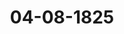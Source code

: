 ---  
schema: default  
title: 04-08-1825  
organization: Team Charlie  
notes: "<p>Description</p><p>3 wan 319 st e Sik un 9.

Geschehen, Frankfurt den 4. August 1825.

In Gegenwart

aller in der vorigen Sigung unwesenden</p><p>§.85</p><p>Vollziehung des 14. Urtikels der Deutschen Bundebacte.

(II. Sip. § 18 0. 3 1021. -10. Sis. 2 Sep. Prot. p. Z 1025.)

Daden. Die Großherzogliche Gesandtschaft ist beauftragt, die Uebereinkunft, welche

unterm 27. Juni d. J. mit dem Herrn Fürsten von Salm-Reiferscheid-Krautheim

über die Feststellung der staatsrechtlichen Verhältisse der Standesherrschaft Salm-Krautheim

getroffen und von Seiner Königlichen Hoheit dem Großherzoge genehmigt worden ist, zur

Kenntniß der hohen Bundesversammlung zu bringen. Dem gemäß hat sie die Ehre, eine

Abschrift jener Uebereinkunft in dem Archive der Bundescanzlei zu deponiren, und hofft, daß

die hohe Bundesversammlung hierin einen neuen Beweis des fortwährenden Strebens Sei-

ner Königlichen Hoheit des Großherzogs, den Artikel 14 der Bundesacte in Allerhöchst

ihren Staaten in Vollzug zu setzen, erkennen werde.

Die angezogene Uebereinkunft wurde in das Bundesarchiv abgegeben.

</p><p>§.86</p><p>Einreichungs-Protokoll.

Die Eingaben

Num. 54, eingereicht am 3. d. M., von Dr. Schreiber dahier, Erinnerungsgesuch in

Betreff der bei der Commission zu Berlin zu verhandelnden Westphäli-

schen Angelegenheit.

Num. 55, einger. am 4. d. M., von Johann Rehorn, für sich und im Namen sammt-

licher Reichskammergerichtsboten zu Beglar, Erinnerungsgesuch wegen

deren Pensionsangelegenheit.

wurden an die betreffenden Commissionen verwiesen.

Uebrigens wurde in der heutigen Sitzung ein Separat-Protokoll geführt, worin auch

eine Erklärung der Kurhessischen Gesandtschaft in der Reclamationssache des Nonnencon-

vents ad 5 Mariam zu Fulda, rückständige Gefälle betreffend, aufgenommen wurde.

Folgen die Unterschriften.</p>"  
resources:  
- format: png  
  name: Page79[0-85-86].png  
  url: ../../Protokolle_BV_17_1825/04-08-1825/Page79[0-85-86].png  
category:   
  - Protokolle_BV_17_1825  
maintainer: Tao Luo  
maintainer_email: t.luo.21@abdn.ac.uk  
---